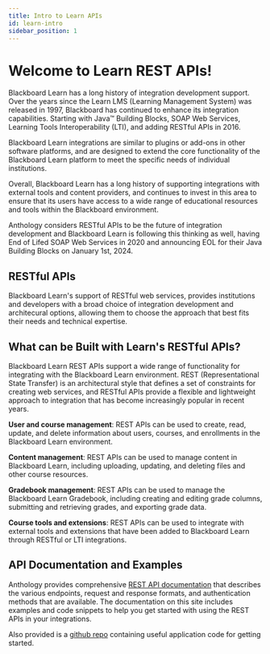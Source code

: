 ```yaml
---
title: Intro to Learn APIs
id: learn-intro
sidebar_position: 1
---
```


# Welcome to Learn REST APIs!

Blackboard Learn has a long history of integration development support. Over the years since the Learn LMS (Learning Management System) was released in 1997, Blackboard has continued to enhance its integration capabilities. Starting with Java&trade; Building Blocks, SOAP Web Services, Learning Tools Interoperability (LTI), and adding RESTful APIs in 2016.

Blackboard Learn integrations are similar to plugins or add-ons in other software platforms, and are designed to extend the core functionality of the Blackboard Learn platform to meet the specific needs of individual institutions.

Overall, Blackboard Learn has a long history of supporting integrations with external tools and content providers, and continues to invest in this area to ensure that its users have access to a wide range of educational resources and tools within the Blackboard environment.

Anthology considers RESTful APIs to be the future of integration development and Blackboard Learn is following this thinking as well, having End of Lifed SOAP Web Services in 2020 and announcing EOL for their Java Building Blocks on January 1st, 2024. 

## RESTful APIs
Blackboard Learn's support of RESTful web services, provides institutions and developers with a broad choice of integration development and architecural options, allowing them to choose the approach that best fits their needs and technical expertise.

## What can be Built with Learn's RESTful APIs?
Blackboard Learn REST APIs support a wide range of functionality for integrating with the Blackboard Learn environment. REST (Representational State Transfer) is an architectural style that defines a set of constraints for creating web services, and RESTful APIs provide a flexible and lightweight approach to integration that has become increasingly popular in recent years.

**User and course management**: REST APIs can be used to create, read, update, and delete information about users, courses, and enrollments in the Blackboard Learn environment.

**Content management**: REST APIs can be used to manage content in Blackboard Learn, including uploading, updating, and deleting files and other course resources.

**Gradebook management**: REST APIs can be used to manage the Blackboard Learn Gradebook, including creating and editing grade columns, submitting and retrieving grades, and exporting grade data.

**Course tools and extensions**: REST APIs can be used to integrate with external tools and extensions that have been added to Blackboard Learn through RESTful or LTI integrations.

## API Documentation and Examples
Anthology provides comprehensive [REST API documentation](https://developer.anthology.com/portal/displayApi/Learn) that describes the various endpoints, request and response formats, and authentication methods that are available. The documentation on this site includes examples and code snippets to help you get started with using the REST APIs in your integrations.

Also provided is a [github repo](https://github.com/search?q=org%3Ablackboard+blackboard%2FBBDN-) containing useful application code for getting started.
